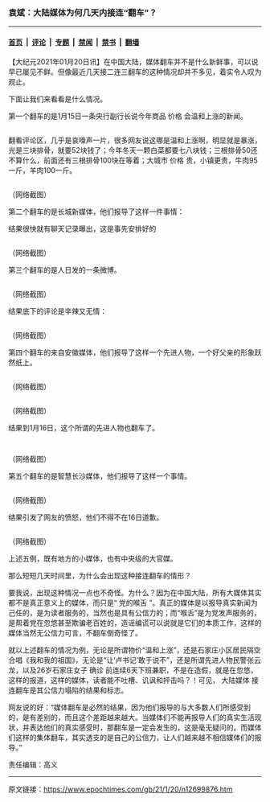 ### 袁斌：大陆媒体为何几天内接连“翻车”？

---

#### [首页](../../../..?n12699876) &nbsp;|&nbsp; [评论](../../../../../epoch-comment?n12699876) &nbsp;|&nbsp; [专题](../../../../../epoch-special?n12699876) &nbsp;|&nbsp; [禁闻](../../../../../epoch-news?n12699876) &nbsp;|&nbsp; [禁书](../../../../../books?n12699876) &nbsp;|&nbsp; [翻墙](https://github.com/gfw-breaker/nogfw/blob/master/README.md?n12699876)


<div class="post_content" id="artbody" itemprop="articleBody">
 <!-- article content begin -->
 <p>
  【大纪元2021年01月20日讯】在中国大陆，媒体翻车并不是什么新鲜事，可以说早已屡见不鲜。但像最近几天接二连三翻车的这种情况却并不多见，着实令人叹为观止。
 </p>
 <p>
  下面让我们来看看是什么情况。
 </p>
 <p>
  第一个翻车的是1月15日一条央行副行长说今年商品
  <ok href="https://www.epochtimes.com/gb/tag/%E4%BB%B7%E6%A0%BC.html">
   价格
  </ok>
  会温和上涨的新闻。
 </p>
 <p>
  <ok href="https://i.epochtimes.com/assets/uploads/2021/01/11c2f669fb61b17e7bda990377a04305.png">
   <img alt="" class="size-medium wp-image-12699880 aligncenter" src="https://i.epochtimes.com/assets/uploads/2021/01/11c2f669fb61b17e7bda990377a04305-450x340.png"/>
  </ok>
 </p>
 <p>
  翻看评论区，几乎是哀嚎声一片，很多网友说这哪是温和上涨啊，明显就是暴涨，光是三块排骨，就要52块钱了；今年冬天一颗白菜都要七八块钱；三根排骨50还不算什么，前面还有三根排骨100块在等着；大城市
  <ok href="https://www.epochtimes.com/gb/tag/%E4%BB%B7%E6%A0%BC.html">
   价格
  </ok>
  贵，小镇更贵，牛肉95一斤，羊肉100一斤。
 </p>
 <p>
  <ok href="https://i.epochtimes.com/assets/uploads/2021/01/137f4c80f7620d9cdebc9e53c741e566.png">
   <img alt="" class="size-medium wp-image-12699887 aligncenter" src="https://i.epochtimes.com/assets/uploads/2021/01/137f4c80f7620d9cdebc9e53c741e566-450x436.png"/>
  </ok>
 </p>
 <p>
  （网络截图）
 </p>
 <p>
  第二个翻车的是长城新媒体，他们报导了这样一件事情：
 </p>
 <p>
  结果很快就有聊天记录曝出，这是事先安排好的
 </p>
 <p>
  <ok href="https://i.epochtimes.com/assets/uploads/2021/01/ac65ed79f8cccaefa273bff02a7b6a95.png">
   <img alt="" class="size-medium wp-image-12699897 aligncenter" src="https://i.epochtimes.com/assets/uploads/2021/01/ac65ed79f8cccaefa273bff02a7b6a95-450x872.png"/>
  </ok>
 </p>
 <p>
  （网络截图）
 </p>
 <p>
  第三个翻车的是人日发的一条微博。
 </p>
 <p>
  <ok href="https://i.epochtimes.com/assets/uploads/2021/01/69f143fdd9f4e689cbefc937a4a195c6.png">
   <img alt="" class="size-medium wp-image-12699900 aligncenter" src="https://i.epochtimes.com/assets/uploads/2021/01/69f143fdd9f4e689cbefc937a4a195c6-450x288.png"/>
  </ok>
 </p>
 <p>
  （网络截图）
 </p>
 <p>
  结果底下的评论是辛辣又无情：
 </p>
 <p>
  <ok href="https://i.epochtimes.com/assets/uploads/2021/01/54e2ded420027f522ca8b7654b39c145.png">
   <img alt="" class="size-medium wp-image-12699902 aligncenter" src="https://i.epochtimes.com/assets/uploads/2021/01/54e2ded420027f522ca8b7654b39c145-450x148.png"/>
  </ok>
 </p>
 <p>
  （网络截图）
 </p>
 <p>
  第四个翻车的来自安徽媒体，他们报导了这样一个先进人物，一个好父亲的形象跃然纸上。
 </p>
 <p>
  <ok href="https://i.epochtimes.com/assets/uploads/2021/01/b78496386e770fe3f95400d3d2b08aaa.png">
   <img alt="" class="size-medium wp-image-12699903 aligncenter" src="https://i.epochtimes.com/assets/uploads/2021/01/b78496386e770fe3f95400d3d2b08aaa-450x471.png"/>
  </ok>
 </p>
 <p>
  （网络截图）
 </p>
 <p style="text-align: center;">
  <ok href="https://i.epochtimes.com/assets/uploads/2021/01/074fb5148b18e1b9f962eeeb5ae7072a.png">
   <img alt="" class="alignnone size-medium wp-image-12699910" src="https://i.epochtimes.com/assets/uploads/2021/01/074fb5148b18e1b9f962eeeb5ae7072a-450x340.png"/>
  </ok>
 </p>
 <p>
  （网络截图）
 </p>
 <p>
  结果到1月16日，这个所谓的先进人物也翻车了。
 </p>
 <p>
  <ok href="https://i.epochtimes.com/assets/uploads/2021/01/2cdef4673fadb332c6f16676011120d4.png">
   <img alt="" class="size-medium wp-image-12699916 aligncenter" src="https://i.epochtimes.com/assets/uploads/2021/01/2cdef4673fadb332c6f16676011120d4-450x309.png"/>
  </ok>
 </p>
 <p>
  <ok href="https://i.epochtimes.com/assets/uploads/2021/01/4f58d639ef4a952f9edca0d5e56d08dd.png">
   <img alt="" class="size-medium wp-image-12699922 aligncenter" src="https://i.epochtimes.com/assets/uploads/2021/01/4f58d639ef4a952f9edca0d5e56d08dd-450x267.png"/>
  </ok>
 </p>
 <p>
  （网络截图）
 </p>
 <p>
  第五个翻车的是智慧长沙媒体，他们报导了这样一个事情。
 </p>
 <p>
  <ok href="https://i.epochtimes.com/assets/uploads/2021/01/29e757d3b2a147fc7847563a0356c9c0.png">
   <img alt="" class="size-medium wp-image-12699927 aligncenter" src="https://i.epochtimes.com/assets/uploads/2021/01/29e757d3b2a147fc7847563a0356c9c0-450x359.png"/>
  </ok>
 </p>
 <p>
  （网络截图）
 </p>
 <p>
  结果引发了网友的愤怒，他们不得不在16日道歉。
 </p>
 <p>
  <ok href="https://i.epochtimes.com/assets/uploads/2021/01/4d4811f3ae90b564829bfd42d14082d2.png">
   <img alt="" class="size-medium wp-image-12699934 aligncenter" src="https://i.epochtimes.com/assets/uploads/2021/01/4d4811f3ae90b564829bfd42d14082d2-450x420.png"/>
  </ok>
 </p>
 <p>
  （网络截图）
 </p>
 <p>
  上述五例，既有地方的小媒体，也有中央级的大官媒。
 </p>
 <p>
  那么短短几天时间里，为什么会出现这种接连翻车的情形？
 </p>
 <p>
  要我说，出现这种情况一点也不奇怪。为什么？因为在中国大陆，所有大媒体其实都不是真正意义上的媒体，而只是“
  <ok href="https://www.epochtimes.com/gb/tag/%E5%85%9A%E7%9A%84%E5%96%89%E8%88%8C.html">
   党的喉舌
  </ok>
  ”。真正的媒体是以报导真实新闻为己任的，是为读者服务的，当然也是具有公信力的；而“喉舌”是为党发声服务的，是帮着党在忽悠甚至欺骗老百姓的，造谣编谎可以说就是它们的本质工作，这样的媒体当然无公信力可言，不翻车倒奇怪了。
 </p>
 <p>
  就以上述翻车的情况为例，无论是所谓物价“温和上涨”，还是石家庄小区居民隔空合唱《我和我的祖国》，无论是“让‘卢书记’敢于说不”，还是所谓先进人物民警张云龙，以及26岁石家庄女子
  <ok href="https://www.epochtimes.com/gb/tag/%E7%A1%AE%E8%AF%8A.html">
   确诊
  </ok>
  前连续6天下班兼职，不是在造假，就是在忽悠，这样的报道，这样的媒体，读者能不吐槽、讥讽和抨击吗？！可见，
  <ok href="https://www.epochtimes.com/gb/tag/%E5%A4%A7%E9%99%86%E5%AA%92%E4%BD%93.html">
   大陆媒体
  </ok>
  接连翻车是其公信力塌陷的结果和标志。
 </p>
 <p>
  网友说的好：“媒体翻车是必然的结果，因为他们报导的与大多数人们所感受到的，是有差别的，而且这个差距越来越大。当媒体们不能再报导人们的真实生活现状，并表达他们的真实感受时，那翻车是一定会发生的，这是毫无疑问的。而媒体们这样的集体翻车，其实透支的是自己的公信力，让人们越来越不相信媒体们的报导。”
 </p>
 <p>
  责任编辑：高义
 </p>
 <!-- article content end -->
 <div id="below_article_ad">
 </div>
</div>


---

原文链接：https://www.epochtimes.com/gb/21/1/20/n12699876.htm